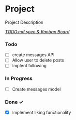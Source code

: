 # Project

Project Description

<em>[TODO.md spec & Kanban Board](https://bit.ly/3fCwKfM)</em>

### Todo

- [ ] create messages API  
- [ ] Allow user to delete posts  
- [ ] Implent following  

### In Progress

- [ ] Create messages model  

### Done ✓

- [x] Implement liking functionality  

